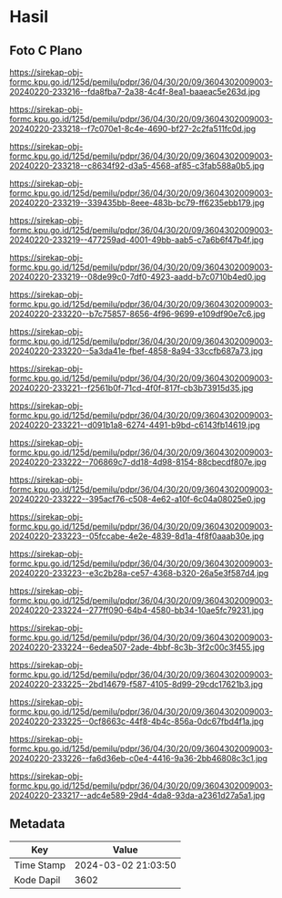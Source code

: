 # Hasil

## Foto C Plano

https://sirekap-obj-formc.kpu.go.id/125d/pemilu/pdpr/36/04/30/20/09/3604302009003-20240220-233216--fda8fba7-2a38-4c4f-8ea1-baaeac5e263d.jpg

https://sirekap-obj-formc.kpu.go.id/125d/pemilu/pdpr/36/04/30/20/09/3604302009003-20240220-233218--f7c070e1-8c4e-4690-bf27-2c2fa511fc0d.jpg

https://sirekap-obj-formc.kpu.go.id/125d/pemilu/pdpr/36/04/30/20/09/3604302009003-20240220-233218--c8634f92-d3a5-4568-af85-c3fab588a0b5.jpg

https://sirekap-obj-formc.kpu.go.id/125d/pemilu/pdpr/36/04/30/20/09/3604302009003-20240220-233219--339435bb-8eee-483b-bc79-ff6235ebb179.jpg

https://sirekap-obj-formc.kpu.go.id/125d/pemilu/pdpr/36/04/30/20/09/3604302009003-20240220-233219--477259ad-4001-49bb-aab5-c7a6b6f47b4f.jpg

https://sirekap-obj-formc.kpu.go.id/125d/pemilu/pdpr/36/04/30/20/09/3604302009003-20240220-233219--08de99c0-7df0-4923-aadd-b7c0710b4ed0.jpg

https://sirekap-obj-formc.kpu.go.id/125d/pemilu/pdpr/36/04/30/20/09/3604302009003-20240220-233220--b7c75857-8656-4f96-9699-e109df90e7c6.jpg

https://sirekap-obj-formc.kpu.go.id/125d/pemilu/pdpr/36/04/30/20/09/3604302009003-20240220-233220--5a3da41e-fbef-4858-8a94-33ccfb687a73.jpg

https://sirekap-obj-formc.kpu.go.id/125d/pemilu/pdpr/36/04/30/20/09/3604302009003-20240220-233221--f2561b0f-71cd-4f0f-817f-cb3b73915d35.jpg

https://sirekap-obj-formc.kpu.go.id/125d/pemilu/pdpr/36/04/30/20/09/3604302009003-20240220-233221--d091b1a8-6274-4491-b9bd-c6143fb14619.jpg

https://sirekap-obj-formc.kpu.go.id/125d/pemilu/pdpr/36/04/30/20/09/3604302009003-20240220-233222--706869c7-dd18-4d98-8154-88cbecdf807e.jpg

https://sirekap-obj-formc.kpu.go.id/125d/pemilu/pdpr/36/04/30/20/09/3604302009003-20240220-233222--395acf76-c508-4e62-a10f-6c04a08025e0.jpg

https://sirekap-obj-formc.kpu.go.id/125d/pemilu/pdpr/36/04/30/20/09/3604302009003-20240220-233223--05fccabe-4e2e-4839-8d1a-4f8f0aaab30e.jpg

https://sirekap-obj-formc.kpu.go.id/125d/pemilu/pdpr/36/04/30/20/09/3604302009003-20240220-233223--e3c2b28a-ce57-4368-b320-26a5e3f587d4.jpg

https://sirekap-obj-formc.kpu.go.id/125d/pemilu/pdpr/36/04/30/20/09/3604302009003-20240220-233224--277ff090-64b4-4580-bb34-10ae5fc79231.jpg

https://sirekap-obj-formc.kpu.go.id/125d/pemilu/pdpr/36/04/30/20/09/3604302009003-20240220-233224--6edea507-2ade-4bbf-8c3b-3f2c00c3f455.jpg

https://sirekap-obj-formc.kpu.go.id/125d/pemilu/pdpr/36/04/30/20/09/3604302009003-20240220-233225--2bd14679-f587-4105-8d99-29cdc17621b3.jpg

https://sirekap-obj-formc.kpu.go.id/125d/pemilu/pdpr/36/04/30/20/09/3604302009003-20240220-233225--0cf8663c-44f8-4b4c-856a-0dc67fbd4f1a.jpg

https://sirekap-obj-formc.kpu.go.id/125d/pemilu/pdpr/36/04/30/20/09/3604302009003-20240220-233226--fa6d36eb-c0e4-4416-9a36-2bb46808c3c1.jpg

https://sirekap-obj-formc.kpu.go.id/125d/pemilu/pdpr/36/04/30/20/09/3604302009003-20240220-233217--adc4e589-29d4-4da8-93da-a2361d27a5a1.jpg


## Metadata

| Key        | Value               |
| ---------- | ------------------- |
| Time Stamp | 2024-03-02 21:03:50 |
| Kode Dapil | 3602                |



